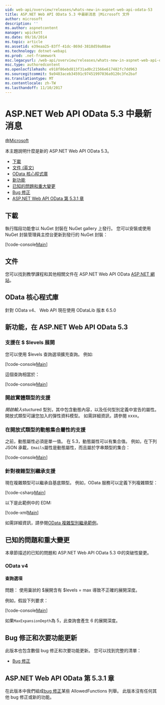 ```yaml
---
uid: web-api/overview/releases/whats-new-in-aspnet-web-api-odata-53
title: ASP.NET Web API OData 5.3 中最新消息 |Microsoft 文件
author: microsoft
description: ''
ms.author: aspnetcontent
manager: wpickett
ms.date: 09/16/2014
ms.topic: article
ms.assetid: e39eaa25-83ff-41dc-869d-3818d59a88ae
ms.technology: dotnet-webapi
ms.prod: .net-framework
msc.legacyurl: /web-api/overview/releases/whats-new-in-aspnet-web-api-odata-53
msc.type: authoredcontent
ms.openlocfilehash: e918f86ebd813f31ad0c21566e617482fc7dd963
ms.sourcegitcommit: 9a9483aceb34591c97451997036a9120c3fe2baf
ms.translationtype: MT
ms.contentlocale: zh-TW
ms.lasthandoff: 11/10/2017
---
```

<a name="whats-new-in-aspnet-web-api-odata-53"></a>ASP.NET Web API OData 5.3 中最新消息
====================
由[Microsoft](https://github.com/microsoft)

本主題說明什麼是新的 ASP.NET Web API OData 5.3。

- [下載](#download)
- [文件 (英文)](#documentation)
- [OData 核心程式庫](#corelib)
- [新功能](#newf)
- [已知的問題和重大變更](#known-issues)
- [Bug 修正](#bug-fixes)
- [ASP.NET Web API OData 第 5.3.1 章](#OD)

<a id="download"></a>
## <a name="download"></a>下載

執行階段功能會以 NuGet 封裝在 NuGet gallery 上發行。 您可以安裝或使用 NuGet 封裝管理員主控台更新到發行的 NuGet 封裝：

[!code-console[Main](whats-new-in-aspnet-web-api-odata-53/samples/sample1.cmd)]

<a id="documentation"></a>
## <a name="documentation"></a>文件

您可以找到教學課程和其他相關文件在 ASP.NET Web API OData [ASP.NET 網站](../odata-support-in-aspnet-web-api/index.md)。

<a id="corelib"></a>
## <a name="odata-core-libraries"></a>OData 核心程式庫

針對 OData v4、 Web API 現在使用 ODataLib 版本 6.5.0

<a id="newf"></a>
## <a name="new-features-in-aspnet-web-api-odata-53"></a>新功能，在 ASP.NET Web API OData 5.3

### <a name="support-for-levels-in-expand"></a>支援在 $ $levels 展開

您可以使用 $levels 查詢選項擴充查詢。 例如: 

[!code-console[Main](whats-new-in-aspnet-web-api-odata-53/samples/sample2.cmd)]

這個查詢相當於：

[!code-console[Main](whats-new-in-aspnet-web-api-odata-53/samples/sample3.cmd)]

<a id="open-entity-types"></a>
### <a name="support-for-open-entity-types"></a>開啟實體類型的支援

*開啟輸入*stuctured 型別，其中包含動態內容，以及任何型別定義中宣告的屬性。 開放式類型可讓您加入的彈性資料模型。 如需詳細資訊，請參閱 xxxx。

### <a name="support-for-dynamic-collection-properties-in-open-types"></a>在開放式類型的動態集合屬性的支援

之前，動態屬性必須是單一值。 在 5.3，動態屬性可以有集合值。 例如，在下列 JSON 承載，`Emails`屬性是動態屬性，而且屬於字串類型的集合：

[!code-console[Main](whats-new-in-aspnet-web-api-odata-53/samples/sample4.cmd)]

### <a name="support-for-inheritance-for-complex-types"></a>針對複雜型別繼承支援

現在複雜類型可以繼承自基底類型。 例如，OData 服務可以定義下列複雜類型：

[!code-csharp[Main](whats-new-in-aspnet-web-api-odata-53/samples/sample5.cs)]

以下是此範例中的 EDM:

[!code-xml[Main](whats-new-in-aspnet-web-api-odata-53/samples/sample6.xml?highlight=8,15)]

如需詳細資訊，請參閱[OData 複雜型別繼承範例](http://aspnet.codeplex.com/SourceControl/latest#Samples/WebApi/OData/v4/ODataComplexTypeInheritanceSample/ReadMe.txt)。

<a id="known-issues"></a>
## <a name="known-issues-and-breaking-changes"></a>已知的問題和重大變更

本章節描述的已知的問題和 ASP.NET Web API OData 5.3 中的突破性變更。

### <a name="odata-v4"></a>OData v4

#### <a name="query-options"></a>查詢選項

問題： 使用巢狀的 $展開含有 $levels = max 導致不正確的展開深度。

例如，假設下列要求：

[!code-console[Main](whats-new-in-aspnet-web-api-odata-53/samples/sample7.cmd)]

如果`MaxExpansionDepth`為 5，此查詢會產生 6 的展開深度。

<a id="bug-fixes"></a>
## <a name="bug-fixes-and-minor-feature-updates"></a>Bug 修正和次要功能更新

此版本也包含數個 bug 修正和次要功能更新。 您可以找到完整的清單：

- [Bug 修正](https://aspnetwebstack.codeplex.com/workitem/list/advanced?keyword=&status=All&type=All&priority=All&release=v5.3%20Beta&assignedTo=All&component=Web%20API|Web%20API%20OData&sortField=AssignedTo&sortDirection=Ascending&page=0&reasonClosed=Fixed)

<a id="OD"></a>
## <a name="aspnet-web-api-odata-531"></a>ASP.NET Web API OData 第 5.3.1 章

在此版本中我們組成[bug 修正](https://aspnetwebstack.codeplex.com/workitem/list/advanced?keyword=&amp;status=All&amp;type=All&amp;priority=All&amp;release=v5.3.1%20Beta&amp;assignedTo=All&amp;component=Web%20API%20OData&amp;sortField=LastUpdatedDate&amp;sortDirection=Descending&amp;page=0&amp;reasonClosed=All)某些 AllowedFunctions 列舉。 此版本沒有任何其他 bug 修正或新的功能。
